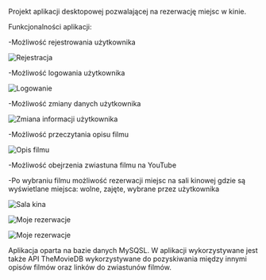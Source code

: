 Projekt aplikacji desktopowej pozwalającej na rezerwację miejsc w kinie.

Funkcjonalności aplikacji:

-Możliwość rejestrowania użytkownika

![Rejestracja](https://drive.google.com/uc?id=1L0alYugDHsyxgaS9SZQ9W-WF4cAd4p54)

-Możliwość logowania użytkownika

![Logowanie](https://drive.google.com/uc?id=17NyBl6s-PafijcJMgXXpSBd0KuUSVOze)

-Możliwość zmiany danych użytkownika

![Zmiana informacji użytkownika](https://drive.google.com/uc?id=1KQNj1Ka2VfmCKNvsZKJXoBTNHLmV4dQJ)

-Możliwość przeczytania opisu filmu

![Opis filmu](https://drive.google.com/uc?id=1uE_wc97nfelDyPhr-OOEcqFIfC6h8LYF)

-Możliwość obejrzenia zwiastuna filmu na YouTube

-Po wybraniu filmu możliwość rezerwacji miejsc na sali kinowej gdzie są wyświetlane miejsca: wolne, zajęte, wybrane przez użytkownika

![Sala kina](https://drive.google.com/uc?id=1SX_B0AYFq9AD7IFn31vCQcZc_t0mafp8)

![Moje rezerwacje](https://drive.google.com/uc?id=1Y7WbsZXHp032CqiGmfDjSIGPfpFW7rs1)

![Moje rezerwacje](https://drive.google.com/uc?id=1vmbOURmTbObuhYDZD7jR2W-Q2aPgkH0z)

Aplikacja oparta na bazie danych MySQSL. W aplikacji wykorzystywane jest także API TheMovieDB wykorzystywane do pozyskiwania między innymi opisów filmów oraz linków do zwiastunów filmów.
